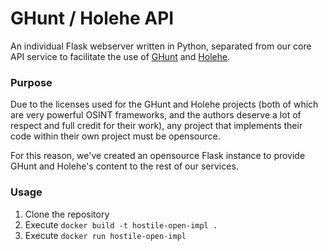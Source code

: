 # GHunt / Holehe API

An individual Flask webserver written in Python, separated from our core API service to facilitate the use of [GHunt](https://github.com/mxrch/GHunt) and [Holehe](https://github.com/megadose/holehe).

### Purpose

Due to the licenses used for the GHunt and Holehe projects (both of which are very
powerful OSINT frameworks, and the authors deserve a lot of respect and full credit
for their work), any project that implements their code within their own project
must be opensource.

For this reason, we've created an opensource Flask instance to provide GHunt
and Holehe's content to the rest of our services.

### Usage

1) Clone the repository
2) Execute `docker build -t hostile-open-impl .`
3) Execute `docker run hostile-open-impl`
